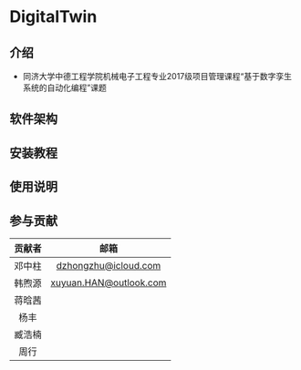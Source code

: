 # DigitalTwin

## 介绍

- 同济大学中德工程学院机械电子工程专业2017级项目管理课程“基于数字孪生系统的自动化编程”课题

## 软件架构

## 安装教程

## 使用说明

## 参与贡献
| 贡献者 |          邮箱          |
| :----: | :--------------------: |
| 邓中柱 |  dzhongzhu@icloud.com  |
| 韩煦源 | xuyuan.HAN@outlook.com |
| 蒋晗茜 |                        |
|  杨丰  |                        |
| 臧浩楠 |                        |
|  周行  |                        |
